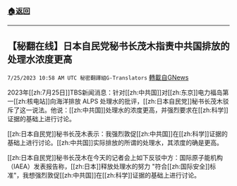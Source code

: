 ###  [:house:返回](README.md)
---


## 【秘翻在线】日本自民党秘书长茂木指责中共国排放的处理水浓度更高
`7/25/2023 10:58 AM UTC 秘密翻譯組G-Translators` [轉載自GNews](https://gnews.org/articles/1486153)

 2023年[[zh:7月25日]]TBS新闻消息：针对[[zh:中共国]]对[[zh:东京]]电力福岛第一[[zh:核电站]]向海洋排放 ALPS 处理水的批评，[[zh:日本自民党]]秘书长茂木驳斥了这一说法。他说：[[zh:中共国]]处理水的浓度更高，并强烈要求在[[zh:科学]]证据的基础上进行讨论。

[[zh:日本自民党]]秘书长茂木表示：我强烈敦促[[zh:中共国]]在[[zh:科学]]证据的基础上进行讨论。[[zh:中共国]]实际排放的所谓的处理水，其浓度的确是更高。

[[zh:日本自民党]]秘书长茂木在今天的记者会上如下反驳中方：国际原子能机构（IAEA）发表报告称，[[zh:日本]]释放处理水的努力 "符合[[zh:国际安全]]标准"，我想强烈敦促[[zh:中共国]]在[[zh:科学]]证据的基础上进行讨论。

